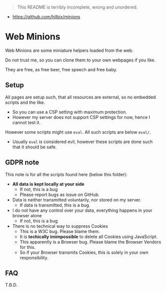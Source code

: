 > This README is terribly incomplete, wrong and unordered.

- https://github.com/hilbix/minions

# Web Minions

Web Minions are some miniature helpers loaded from the web.

Do not trust me, so you can clone them to your own webpages if you like.

They are free, as free beer, free speech and free baby.


## Setup

All pages are setup such, that all resources are external, so no embedded scripts and the like.

- So you can use a CSP setting with maximum protection.
- However my server does not support CSP settings for now, hence I cannot test it.

However some scripts might use `eval`.  All such scripts are below `eval/`.

- Usually `eval` is considered evil, however these scripts are done such that it should be safe.



## GDPR note

This note is for all the scripts found here (below this folder):

- **All data is kept locally at your side**
  - If not, this is a bug
  - Please report bugs as issue on GitHub.
- Data is neither transmitted voluntarily, nor stored on my server.
  - If data is transmitted, this is a bug.
- I do not have any control over your data, everything happens in your browser alone
  - If not, this is a bug
- There is no technical way to suppress Cookies
  - This is a W3C bug.  Please blame them.
  - It is **techically imimpossible** to delete all Cookies using JavaScript.
  - This apparently is a Browser bug.  Please blame the Browser Vendors for this.
  - So if your Browser transmits Cookies, this is solely in your own responsibility.

## FAQ

T.B.D.

